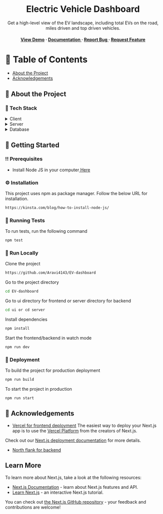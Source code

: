 <div align='center'>

<h1>Electric Vehicle Dashboard</h1>
<p>Get a high-level view of the EV landscape, including total EVs on the road, miles driven and top driven vehicles.</p>

<h4> <a href=https://ev-dashboard-gamma.vercel.app/>View Demo</a> <span> · </span> <a href="https://github.com/Aravi4143/EV-dashboard/blob/master/README.md"> Documentation </a> <span> · </span> <a href="https://github.com/Aravi4143/EV-dashboard/issues"> Report Bug </a> <span> · </span> <a href="https://github.com/Aravi4143/EV-dashboard/issues"> Request Feature </a> </h4>


</div>

# :notebook_with_decorative_cover: Table of Contents

- [About the Project](#star2-about-the-project)
- [Acknowledgements](#gem-acknowledgements)


## :star2: About the Project
### :space_invader: Tech Stack
<details> <summary>Client</summary> <ul>
<li><a href="https://nextjs.org/">Next.js</a></li>
</ul> </details>
<details> <summary>Server</summary> <ul>
<li><a href="https://expressjs.com/">Express.js</a></li>
</ul> </details>
<details> <summary>Database</summary> <ul>
<li><a href="https://www.postgresql.org/">PostgreSQL</a></li>
</ul> </details>

## :toolbox: Getting Started

### :bangbang: Prerequisites

- Install Node JS in your computer<a href="https://nodejs.org/en/download"> Here</a>


### :gear: Installation

This project uses npm as package manager. Follow the below URL for installation.
```bash
https://kinsta.com/blog/how-to-install-node-js/
```


### :test_tube: Running Tests

To run tests, run the following command
```bash
npm test
```


### :running: Run Locally

Clone the project

```bash
https://github.com/Aravi4143/EV-dashboard
```
Go to the project directory
```bash
cd EV-dashboard
```
Go to ui directory for frontend or server directory for backend
```bash
cd ui or cd server
```
Install dependencies
```bash
npm install
```
Start the frontend/backend in watch mode
```bash
npm run dev
```


### :triangular_flag_on_post: Deployment

To build the project for production deployment
```bash
npm run build
```
To start the project in production
```bash
npm run start
```


## :gem: Acknowledgements

- [Vercel for frontend deployment](https://vercel.com/)
The easiest way to deploy your Next.js app is to use the [Vercel Platform](https://vercel.com/new?utm_medium=default-template&filter=next.js&utm_source=create-next-app&utm_campaign=create-next-app-readme) from the creators of Next.js.

Check out our [Next.js deployment documentation](https://nextjs.org/docs/deployment) for more details.

- [North flank for backend](https://app.northflank.com/)

## Learn More

To learn more about Next.js, take a look at the following resources:

- [Next.js Documentation](https://nextjs.org/docs) - learn about Next.js features and API.
- [Learn Next.js](https://nextjs.org/learn) - an interactive Next.js tutorial.

You can check out [the Next.js GitHub repository](https://github.com/vercel/next.js/) - your feedback and contributions are welcome!
